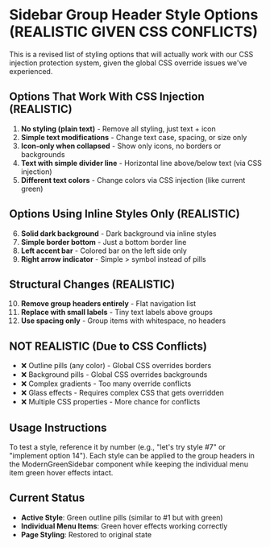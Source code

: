 # Sidebar Group Header Style Options (REALISTIC GIVEN CSS CONFLICTS)

This is a revised list of styling options that will actually work with our CSS injection protection system, given the global CSS override issues we've experienced.

## Options That Work With CSS Injection (REALISTIC)
1. **No styling (plain text)** - Remove all styling, just text + icon
2. **Simple text modifications** - Change text case, spacing, or size only  
3. **Icon-only when collapsed** - Show only icons, no borders or backgrounds
4. **Text with simple divider line** - Horizontal line above/below text (via CSS injection)
5. **Different text colors** - Change colors via CSS injection (like current green)

## Options Using Inline Styles Only (REALISTIC)
6. **Solid dark background** - Dark background via inline styles
7. **Simple border bottom** - Just a bottom border line
8. **Left accent bar** - Colored bar on the left side only
9. **Right arrow indicator** - Simple > symbol instead of pills

## Structural Changes (REALISTIC)  
10. **Remove group headers entirely** - Flat navigation list
11. **Replace with small labels** - Tiny text labels above groups
12. **Use spacing only** - Group items with whitespace, no headers

## NOT REALISTIC (Due to CSS Conflicts)
- ❌ Outline pills (any color) - Global CSS overrides borders
- ❌ Background pills - Global CSS overrides backgrounds  
- ❌ Complex gradients - Too many override conflicts
- ❌ Glass effects - Requires complex CSS that gets overridden
- ❌ Multiple CSS properties - More chance for conflicts

## Usage Instructions

To test a style, reference it by number (e.g., "let's try style #7" or "implement option 14"). Each style can be applied to the group headers in the ModernGreenSidebar component while keeping the individual menu item green hover effects intact.

## Current Status

- **Active Style**: Green outline pills (similar to #1 but with green)
- **Individual Menu Items**: Green hover effects working correctly
- **Page Styling**: Restored to original state